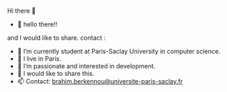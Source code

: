 Hi there 👋


- 🔭 hello there!!
 
 and I would like to share.
 contact :
- 🌱 I’m currently student at Paris-Saclay University in computer science.
- 🔭 I live in Paris.
- 👯 I’m passionate and interested in development. 
- 🤔 I would like to share this.
- 📫 Contact: brahim.berkennou@universite-paris-saclay.fr


